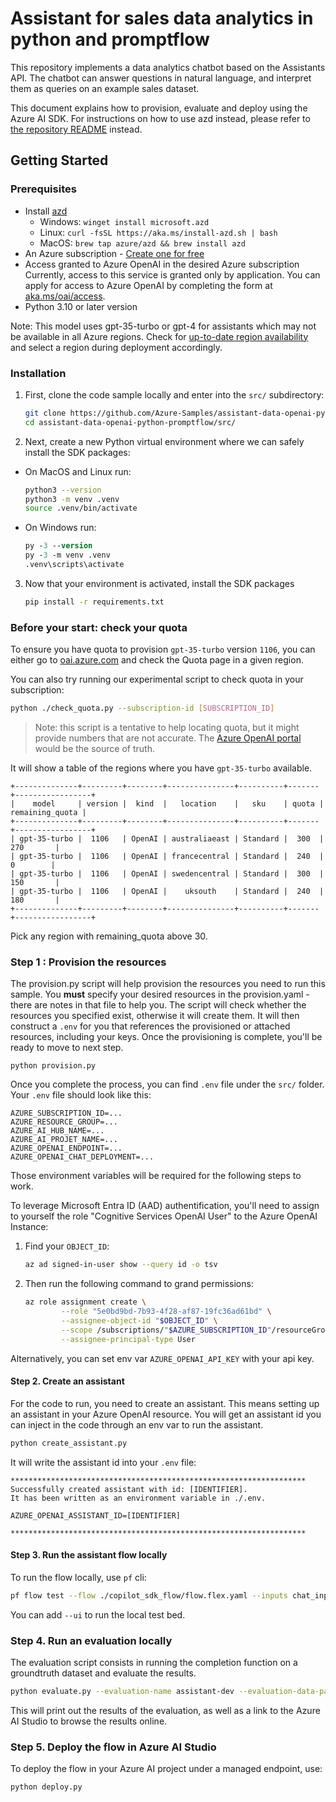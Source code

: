 # Assistant for sales data analytics in python and promptflow

This repository implements a data analytics chatbot based on the Assistants API.
The chatbot can answer questions in natural language, and interpret them as queries
on an example sales dataset.

This document explains how to provision, evaluate and deploy using the Azure AI SDK.
For instructions on how to use azd instead, please refer to [the repository README](../README.md) instead.

## Getting Started

### Prerequisites

- Install [azd](https://aka.ms/install-azd)
    - Windows: `winget install microsoft.azd`
    - Linux: `curl -fsSL https://aka.ms/install-azd.sh | bash`
    - MacOS: `brew tap azure/azd && brew install azd`
- An Azure subscription - [Create one for free](https://azure.microsoft.com/free/cognitive-services)
- Access granted to Azure OpenAI in the desired Azure subscription  
  Currently, access to this service is granted only by application. You can apply for access to Azure OpenAI by completing the form at [aka.ms/oai/access](https://aka.ms/oai/access).
- Python 3.10 or later version

Note: This model uses gpt-35-turbo or gpt-4 for assistants which may not be available in all Azure regions. Check for [up-to-date region availability](https://learn.microsoft.com/azure/ai-services/openai/concepts/models#standard-deployment-model-availability) and select a region during deployment accordingly.

### Installation

1. First, clone the code sample locally and enter into the `src/` subdirectory:

    ```bash
    git clone https://github.com/Azure-Samples/assistant-data-openai-python-promptflow
    cd assistant-data-openai-python-promptflow/src/
    ```

2. Next, create a new Python virtual environment where we can safely install the SDK packages:

 * On MacOS and Linux run:
   ```bash
   python3 --version
   python3 -m venv .venv
   source .venv/bin/activate
   ```

* On Windows run:
   ```ps
   py -3 --version
   py -3 -m venv .venv
   .venv\scripts\activate
   ```

3. Now that your environment is activated, install the SDK packages

    ```bash
    pip install -r requirements.txt
    ```

### Before your start: check your quota

To ensure you have quota to provision `gpt-35-turbo` version `1106`, you can either go to [oai.azure.com](https://oai.azure.com/) and check the Quota page in a given region.

You can also try running our experimental script to check quota in your subscription:

```bash
python ./check_quota.py --subscription-id [SUBSCRIPTION_ID]
```

> Note: this script is a tentative to help locating quota, but it might provide numbers that are not accurate. The [Azure OpenAI portal](https://oai.azure.com/) would be the source of truth.

It will show a table of the regions where you have `gpt-35-turbo` available.

```
+--------------+---------+--------+---------------+----------+-------+-----------------+
|    model     | version |  kind  |   location    |   sku    | quota | remaining_quota |
+--------------+---------+--------+---------------+----------+-------+-----------------+
| gpt-35-turbo |  1106   | OpenAI | australiaeast | Standard |  300  |       270       |
| gpt-35-turbo |  1106   | OpenAI | francecentral | Standard |  240  |        0        |
| gpt-35-turbo |  1106   | OpenAI | swedencentral | Standard |  300  |       150       |
| gpt-35-turbo |  1106   | OpenAI |    uksouth    | Standard |  240  |       180       |
+--------------+---------+--------+---------------+----------+-------+-----------------+
```

Pick any region with remaining_quota above 30.

### Step 1 : Provision the resources

The provision.py script will help provision the resources you need to run this sample. You **must** specify your desired resources in the provision.yaml - there are notes in that file to help you. The script will check whether the resources you specified exist, otherwise it will create them. It will then construct a `.env` for you that references the provisioned or attached resources, including your keys. Once the provisioning is complete, you'll be ready to move to next step.

```
python provision.py
```

Once you complete the process, you can find `.env` file under the `src/` folder. Your `.env` file should look like this:

```
AZURE_SUBSCRIPTION_ID=...
AZURE_RESOURCE_GROUP=...
AZURE_AI_HUB_NAME=...
AZURE_AI_PROJET_NAME=...
AZURE_OPENAI_ENDPOINT=...
AZURE_OPENAI_CHAT_DEPLOYMENT=...
```

Those environment variables will be required for the following steps to work.

To leverage Microsoft Entra ID (AAD) authentification, you'll need to assign to yourself the role "Cognitive Services OpenAI User" to the Azure OpenAI Instance:

1. Find your `OBJECT_ID`:

    ```bash
    az ad signed-in-user show --query id -o tsv
    ```

2. Then run the following command to grand permissions:

    ```bash
    az role assignment create \
            --role "5e0bd9bd-7b93-4f28-af87-19fc36ad61bd" \
            --assignee-object-id "$OBJECT_ID" \
            --scope /subscriptions/"$AZURE_SUBSCRIPTION_ID"/resourceGroups/"$AZURE_RESOURCE_GROUP" \
            --assignee-principal-type User
    ```

Alternatively, you can set env var `AZURE_OPENAI_API_KEY` with your api key.

#### Step 2. Create an assistant

For the code to run, you need to create an assistant. This means setting up an assistant in your Azure OpenAI resource.
You will get an assistant id you can inject in the code through an env var to run the assistant.

```bash
python create_assistant.py
```

It will write the assistant id into your `.env` file:

```
******************************************************************
Successfully created assistant with id: [IDENTIFIER].
It has been written as an environment variable in ./.env.

AZURE_OPENAI_ASSISTANT_ID=[IDENTIFIER]

******************************************************************
```

#### Step 3. Run the assistant flow locally

To run the flow locally, use `pf` cli:

```bash
pf flow test --flow ./copilot_sdk_flow/flow.flex.yaml --inputs chat_input="which month has peak sales in 2023"
```

You can add `--ui` to run the local test bed.

### Step 4. Run an evaluation locally

The evaluation script consists in running the completion function on a groundtruth dataset and evaluate the results.

```bash
python evaluate.py --evaluation-name assistant-dev --evaluation-data-path ./data/ground_truth_sample.jsonl --metrics similarity
```

This will print out the results of the evaluation, as well as a link to the Azure AI Studio to browse the results online.

### Step 5. Deploy the flow in Azure AI Studio

To deploy the flow in your Azure AI project under a managed endpoint, use:

```bash
python deploy.py
```
